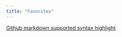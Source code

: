 ```yaml
---
title: "Favorites"
---
```


[Github markdown supported syntax highlight](https://github.com/github/linguist/blob/master/lib/linguist/languages.yml)
